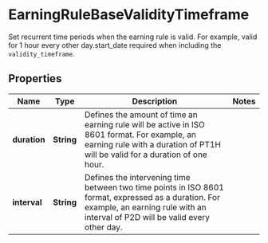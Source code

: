 

# EarningRuleBaseValidityTimeframe

Set recurrent time periods when the earning rule is valid. For example, valid for 1 hour every other day.start_date required when including the `validity_timeframe`.

## Properties

| Name | Type | Description | Notes |
|------------ | ------------- | ------------- | -------------|
|**duration** | **String** | Defines the amount of time an earning rule will be active in ISO 8601 format. For example, an earning rule with a duration of PT1H will be valid for a duration of one hour. |  |
|**interval** | **String** | Defines the intervening time between two time points in ISO 8601 format, expressed as a duration. For example, an earning rule with an interval of P2D will be valid every other day. |  |



